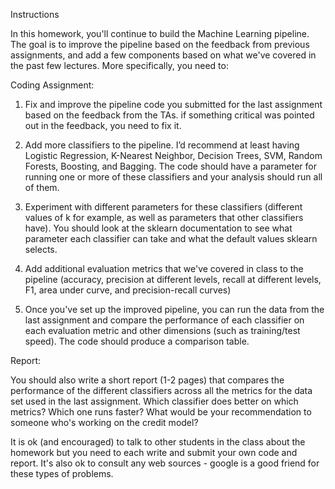 Instructions

In this homework, you'll continue to build the Machine Learning pipeline. The goal is to improve the pipeline based on the feedback from previous assignments, and add a few components based on what we've covered in the past few lectures. More specifically, you need to:

 Coding Assignment:

1. Fix and improve the pipeline code you submitted for the last assignment based on the feedback from the TAs. if something critical was pointed out in the feedback, you need to fix it. 

2. Add more classifiers to the pipeline. I’d recommend at least having Logistic Regression, K-Nearest Neighbor, Decision Trees, SVM, Random Forests, Boosting, and Bagging. The code should have a parameter for running one or more of these classifiers and your analysis should run all of them.

3. Experiment with different parameters for these classifiers (different values of k for example, as well as parameters that other classifiers have). You should look at the sklearn documentation to see what parameter each classifier can take and what the default values sklearn selects.

4. Add additional evaluation metrics that we've covered in class to the pipeline (accuracy, precision at different levels, recall at different levels, F1, area under curve, and precision-recall curves)

5. Once you've set up the improved pipeline, you can run the data from the last assignment and compare the performance of each classifier on each evaluation metric and other dimensions (such as training/test speed). The code should produce a comparison table.

Report:

You should also write a short report (1-2 pages) that compares the performance of the different classifiers across all the metrics for the data set used in the last assignment. Which classifier does better on which metrics? Which one runs faster? What would be your recommendation to someone who's working on the credit model?

It is ok (and encouraged) to talk to other students in the class about the homework but you need to each write and submit your own code and report. It's also ok to consult any web sources - google is a good friend for these types of problems.